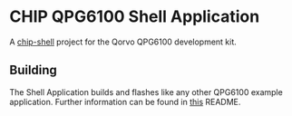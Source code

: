 # CHIP QPG6100 Shell Application

A [chip-shell](../README.md) project for the Qorvo QPG6100 development kit.

## Building

The Shell Application builds and flashes like any other QPG6100 example application.
Further information can be found in [this](../../lock-app/qpg6100/README.md) README.
